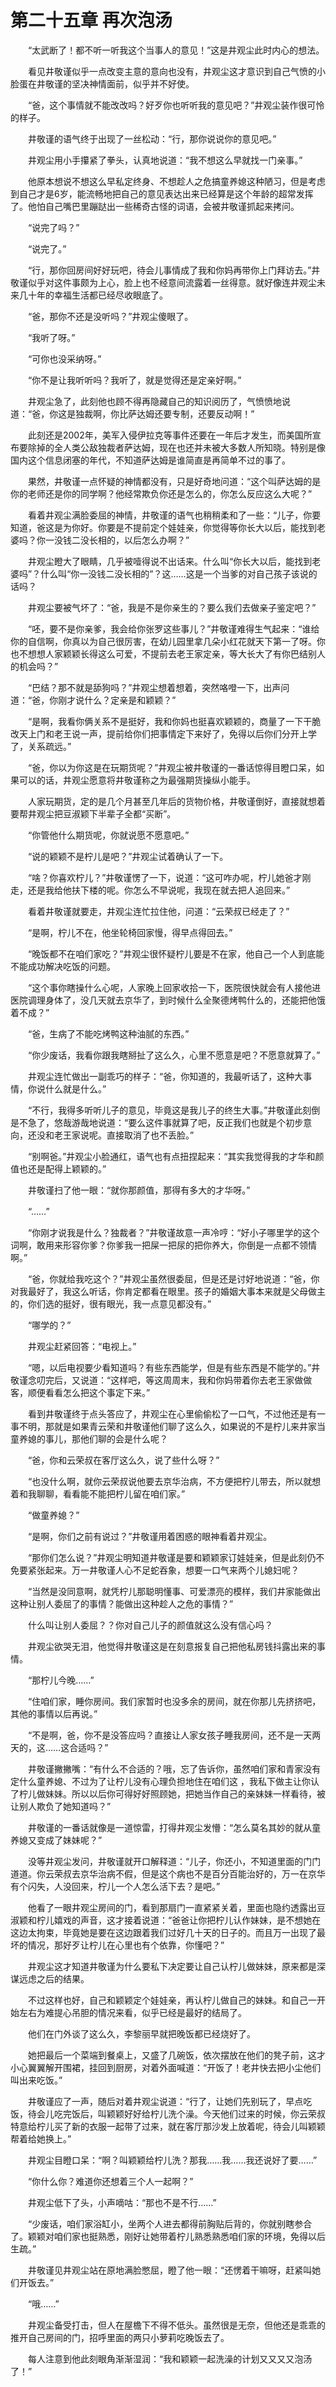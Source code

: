 # 第二十五章 再次泡汤



　　“太武断了！都不听一听我这个当事人的意见！”这是井观尘此时内心的想法。

　　看见井敬谨似乎一点改变主意的意向也没有，井观尘这才意识到自己气愤的小脸蛋在井敬谨的坚决神情面前，似乎并不好使。

　　“爸，这个事情就不能改改吗？好歹你也听听我的意见吧？”井观尘装作很可怜的样子。

　　井敬谨的语气终于出现了一丝松动：“行，那你说说你的意见吧。”

　　井观尘用小手攥紧了拳头，认真地说道：“我不想这么早就找一门亲事。”

　　他原本想说不想这么早私定终身、不想趁人之危搞童养媳这种陋习，但是考虑到自己才是6岁，能流畅地把自己的意见表达出来已经算是这个年龄的超常发挥了。他怕自己嘴巴里蹦跶出一些稀奇古怪的词语，会被井敬谨抓起来拷问。

　　“说完了吗？”

　　“说完了。”

　　“行，那你回房间好好玩吧，待会儿事情成了我和你妈再带你上门拜访去。”井敬谨似乎对这件事颇为上心，脸上也不经意间流露着一丝得意。就好像连井观尘未来几十年的幸福生活都已经尽收眼底了。

　　“爸，那你不还是没听吗？”井观尘傻眼了。

　　“我听了呀。”

　　“可你也没采纳呀。”

　　“你不是让我听听吗？我听了，就是觉得还是定亲好啊。”

　　井观尘急了，此刻他也顾不得再隐藏自己的知识阅历了，气愤愤地说道：“爸，你这是独裁啊，你比萨达姆还要专制，还要反动啊！”

　　此刻还是2002年，美军入侵伊拉克等事件还要在一年后才发生，而美国所宣布要除掉的全人类公敌独裁者萨达姆，现在也还并未被大多数人所知晓。特别是像国内这个信息闭塞的年代，不知道萨达姆是谁简直是再简单不过的事了。

　　果然，井敬谨一点怀疑的神情都没有，只是好奇地问道：“这个叫萨达姆的是你的老师还是你的同学啊？他经常欺负你还是怎么的，你怎么反应这么大呢？”

　　看着井观尘满脸委屈的神情，井敬谨的语气也稍稍柔和了一些：“儿子，你要知道，爸这是为你好。你要是不提前定个娃娃亲，你觉得等你长大以后，能找到老婆吗？你一没钱二没长相的，以后怎么办啊？”

　　井观尘瞪大了眼睛，几乎被噎得说不出话来。什么叫“你长大以后，能找到老婆吗”？什么叫“你一没钱二没长相的”？这……这是一个当爹的对自己孩子该说的话吗？

　　井观尘要被气坏了：“爸，我是不是你亲生的？要么我们去做亲子鉴定吧？”

　　“呸，要不是你亲爹，我会给你张罗这些事儿？”井敬谨难得生气起来：“谁给你的自信啊，你真以为自己很厉害，在幼儿园里拿几朵小红花就天下第一了呀。你也不想想人家颖颖长得这么可爱，不提前去老王家定亲，等大长大了有你巴结别人的机会吗？”

　　“巴结？那不就是舔狗吗？”井观尘想着想着，突然咯噔一下，出声问道：“爸，你刚才说什么？定亲是和颖颖？”

　　“是啊，我看你俩关系不是挺好，我和你妈也挺喜欢颖颖的，商量了一下干脆改天上门和老王说一声，提前给你们把事情定下来好了，免得以后你们分开上学了，关系疏远。”

　　“爸，你以为你这是在玩期货呢？”井观尘被井敬谨的一番话惊得目瞪口呆，如果可以的话，井观尘愿意将井敬谨称之为最强期货操纵小能手。

　　人家玩期货，定的是几个月甚至几年后的货物价格，井敬谨倒好，直接就想着要帮井观尘把豆淑颖下半辈子全都“买断”。

　　“你管他什么期货呢，你就说愿不愿意吧。”

　　“说的颖颖不是柠儿是吧？”井观尘试着确认了一下。

　　“啥？你喜欢柠儿？”井敬谨愣了一下，说道：“这可咋办呢，柠儿她爸才刚走，还是我给他扶下楼的呢。你怎么不早说呢，我现在就去把人追回来。”

　　看着井敬谨就要走，井观尘连忙拉住他，问道：“云荣叔已经走了？”

　　“是啊，柠儿不在，他坐轮椅回家慢，得早点得回去。”

　　“晚饭都不在咱们家吃？”井观尘很怀疑柠儿要是不在家，他自己一个人到底能不能成功解决吃饭的问题。

　　“这个事你瞎操什么心呢，人家晚上回家收拾一下，医院很快就会有人接他进医院调理身体了，没几天就去京华了，到时候什么全聚德烤鸭什么的，还能把他饿着不成？”

　　“爸，生病了不能吃烤鸭这种油腻的东西。”

　　“你少废话，我看你跟我瞎掰扯了这么久，心里不愿意是吧？不愿意就算了。”

　　井观尘连忙做出一副乖巧的样子：“爸，你知道的，我最听话了，这种大事情，你说什么就是什么。”

　　“不行，我得多听听儿子的意见，毕竟这是我儿子的终生大事。”井敬谨此刻倒是不急了，悠哉游哉地说道：“要么这件事就算了吧，反正我们也就是个初步意向，还没和老王家说呢。直接取消了也不丢脸。”

　　“别啊爸。”井观尘小脸通红，语气也有点扭捏起来：“其实我觉得我的才华和颜值也还是配得上颖颖的。”

　　井敬谨扫了他一眼：“就你那颜值，那得有多大的才华呀。”

　　“……”

　　“你刚才说我是什么？独裁者？”井敬谨故意一声冷哼：“好小子哪里学的这个词啊，敢用来形容你爹？你爹我一把屎一把尿的把你养大，你倒是一点都不领情啊。”

　　“爸，你就给我吃这个？”井观尘虽然很委屈，但是还是讨好地说道：“爸，你对我最好了，我这么听话，你肯定都看在眼里。孩子的婚姻大事本来就是父母做主的，你们选的挺好，很有眼光，我一点意见都没有。”

　　“哪学的？”

　　井观尘赶紧回答：“电视上。”

　　“嗯，以后电视要少看知道吗？有些东西能学，但是有些东西是不能学的。”井敬谨念叨完后，又说道：“这样吧，等这周周末，我和你妈带着你去老王家做做客，顺便看看怎么把这个事定下来。”

　　看到井敬谨终于点头答应了，井观尘在心里偷偷松了一口气，不过他还是有一事不明，那就是如果青云荣和井敬谨他们聊了这么久，如果说的不是柠儿来井家当童养媳的事儿，那他们聊的会是什么呢？

　　“爸，你和云荣叔在客厅这么久，说了些什么呀？”

　　“也没什么啊，就你云荣叔说他要去京华治病，不方便把柠儿带去，所以就想着和我聊聊，看看能不能把柠儿留在咱们家。”

　　“做童养媳？”

　　“是啊，你们之前有说过？”井敬谨用着困惑的眼神看着井观尘。

　　“那你们怎么说？”井观尘明知道井敬谨是要和颖颖家订娃娃亲，但是此刻仍不免要紧张起来。万一井敬谨人心不足蛇吞象，想要一口气来两个儿媳妇呢？

　　“当然是没同意啊，就凭柠儿那聪明懂事、可爱漂亮的模样，我们井家能做出这种让别人委屈了的事情？能做出这种趁人之危的事情？”

　　什么叫让别人委屈？？你对自己儿子的颜值就这么没有信心吗？

　　井观尘欲哭无泪，他觉得井敬谨这是在刻意报复自己把他私房钱抖露出来的事情。

　　“那柠儿今晚……”

　　“住咱们家，睡你房间。我们家暂时也没多余的房间，就在你那儿先挤挤吧，其他的事情以后再说。”

　　“不是啊，爸，你不是没答应吗？直接让人家女孩子睡我房间，还不是一天两天的，这……这合适吗？”

　　井敬谨撇撇嘴：“有什么不合适的？哦，忘了告诉你，虽然咱们家和青家没有定什么童养媳、不过为了让柠儿没有心理负担地住在咱们这 ，我私下做主让你认了柠儿做妹妹。所以以后你可得好好照顾她，把她当作自己的亲妹妹一样看待，被让别人欺负了她知道吗？”

　　井敬谨的一番话就像是一道惊雷，打得井观尘发懵：“怎么莫名其妙的就从童养媳又变成了妹妹呢？”

　　没等井观尘发问，井敬谨就开口解释道：“儿子，你还小，不知道里面的门门道道。你云荣叔去京华治病不假，但是这个病也不是百分百能治好的，万一在京华有个闪失，人没回来，柠儿一个人怎么活下去？是吧。”

　　他看了一眼井观尘房间的门，看到那扇门一直紧紧关着，里面也隐约透露出豆淑颖和柠儿嬉戏的声音，这才接着说道：“爸爸让你把柠儿认作妹妹，是不想她在这边太拘束，毕竟她是要在这边跟着我们过好几十天的日子的。而且万一出现了最坏的情况，那好歹让柠儿在心里也有个依靠，你懂吧？”

　　井观尘这才知道井敬谨为什么要私下决定要让自己认柠儿做妹妹，原来都是深谋远虑之后的结果。

　　不过这样也好，自己和颖颖定个娃娃亲，再认柠儿做自己的妹妹。和自己一开始左右为难提心吊胆的情况来看，似乎已经是最好的结局了。

　　他们在门外谈了这么久，李黎丽早就把晚饭都已经烧好了。

　　她把最后一个菜端到餐桌上，又盛了几碗饭，依次摆放在他们的凳子前，这才小心翼翼解开围裙，挂回到厨房，对着外面喊道：“开饭了！老井快去把小尘他们叫出来吃饭。”

　　井敬谨应了一声，随后对着井观尘说道：“行了，让她们先别玩了，早点吃饭，待会儿吃完饭后，叫颖颖好好给柠儿洗个澡。今天他们过来的时候，你云荣叔特意给柠儿买了新的衣服一起带了过来，就在客厅那沙发上放着呢，待会儿叫颖颖帮着给她换上。”

　　井观尘目瞪口呆：“啊？叫颖颖给柠儿洗？那我……我……我还说好了要……”

　　“你什么你？难道你还想着三个人一起啊？”

　　井观尘低下了头，小声嘀咕：“那也不是不行……”

　　“少废话，咱们家浴缸小，坐两个人进去都得前胸贴后背的，你就别瞎参合了。颖颖对咱们家也挺熟悉，刚好让她带着柠儿熟悉熟悉咱们家的环境，免得以后生疏。”

　　井敬谨见井观尘站在原地满脸憋屈，瞪了他一眼：“还愣着干嘛呀，赶紧叫她们开饭去。”

　　“哦……”

　　井观尘备受打击，但人在屋檐下不得不低头。虽然很是无奈，但他还是乖乖的推开自己房间的门，招呼里面的两只小萝莉吃晚饭去了。

　　每人注意到他此刻眼角渐渐湿润：“我和颖颖一起洗澡的计划又又又又泡汤了！”

